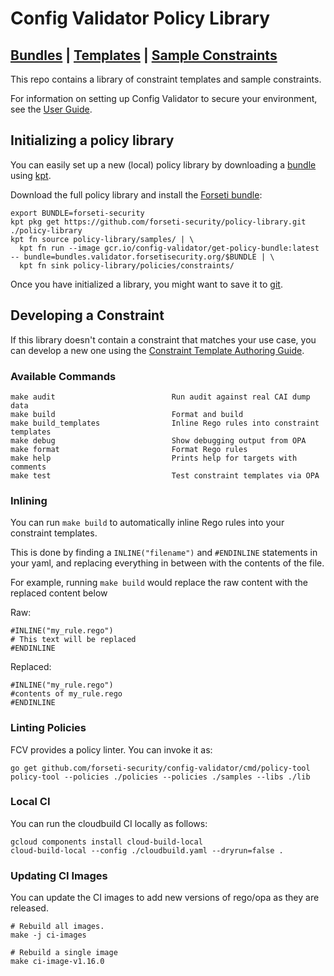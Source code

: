 # Config Validator Policy Library
## [Bundles](./docs/index.md#policy-bundles) | [Templates](./docs/index.md#available-templates) | [Sample Constraints](./docs/index.md#sample-constraints)

This repo contains a library of constraint templates and sample constraints.

For information on setting up Config Validator to secure your environment, see the [User Guide](./docs/user_guide.md).

## Initializing a policy library
You can easily set up a new (local) policy library by downloading a [bundle](./docs/index.md#policy-bundles) using [kpt](https://googlecontainertools.github.io/kpt/).

Download the full policy library and install the [Forseti bundle](./docs/bundles/forseti-security.md):
```
export BUNDLE=forseti-security
kpt pkg get https://github.com/forseti-security/policy-library.git ./policy-library
kpt fn source policy-library/samples/ | \
  kpt fn run --image gcr.io/config-validator/get-policy-bundle:latest -- bundle=bundles.validator.forsetisecurity.org/$BUNDLE | \
  kpt fn sink policy-library/policies/constraints/
```

Once you have initialized a library, you might want to save it to [git](./docs/user_guide.md#https://github.com/forseti-security/policy-library/blob/master/docs/user_guide.md#get-started-with-the-policy-library-repository).

## Developing a Constraint

If this library doesn't contain a constraint that matches your use case, you can develop a new one
using the [Constraint Template Authoring Guide](./docs/constraint_template_authoring.md).

### Available Commands

```
make audit                          Run audit against real CAI dump data
make build                          Format and build
make build_templates                Inline Rego rules into constraint templates
make debug                          Show debugging output from OPA
make format                         Format Rego rules
make help                           Prints help for targets with comments
make test                           Test constraint templates via OPA
```

### Inlining
You can run `make build` to automatically inline Rego rules into your constraint templates.

This is done by finding a `INLINE("filename")` and `#ENDINLINE` statements in your yaml,
and replacing everything in between with the contents of the file.

For example, running `make build` would replace the raw content with the replaced content below

Raw:
```
#INLINE("my_rule.rego")
# This text will be replaced
#ENDINLINE
```

Replaced:
```
#INLINE("my_rule.rego")
#contents of my_rule.rego
#ENDINLINE
```

### Linting Policies
FCV provides a policy linter.  You can invoke it as:

```
go get github.com/forseti-security/config-validator/cmd/policy-tool
policy-tool --policies ./policies --policies ./samples --libs ./lib
```

### Local CI
You can run the cloudbuild CI locally as follows:

```
gcloud components install cloud-build-local
cloud-build-local --config ./cloudbuild.yaml --dryrun=false .
```

### Updating CI Images

You can update the CI images to add new versions of rego/opa as they are released.
```
# Rebuild all images.
make -j ci-images

# Rebuild a single image
make ci-image-v1.16.0
```

